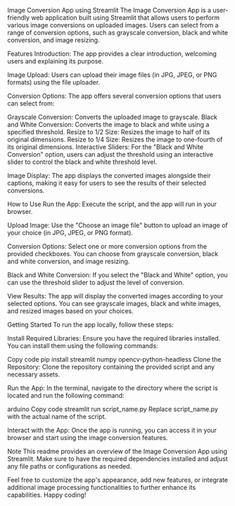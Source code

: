 Image Conversion App using Streamlit
The Image Conversion App is a user-friendly web application built using Streamlit that allows users to perform various image conversions on uploaded images. Users can select from a range of conversion options, such as grayscale conversion, black and white conversion, and image resizing.

Features
Introduction: The app provides a clear introduction, welcoming users and explaining its purpose.

Image Upload: Users can upload their image files (in JPG, JPEG, or PNG formats) using the file uploader.

Conversion Options: The app offers several conversion options that users can select from:

Grayscale Conversion: Converts the uploaded image to grayscale.
Black and White Conversion: Converts the image to black and white using a specified threshold.
Resize to 1/2 Size: Resizes the image to half of its original dimensions.
Resize to 1/4 Size: Resizes the image to one-fourth of its original dimensions.
Interactive Sliders: For the "Black and White Conversion" option, users can adjust the threshold using an interactive slider to control the black and white threshold level.

Image Display: The app displays the converted images alongside their captions, making it easy for users to see the results of their selected conversions.

How to Use
Run the App: Execute the script, and the app will run in your browser.

Upload Image: Use the "Choose an image file" button to upload an image of your choice (in JPG, JPEG, or PNG format).

Conversion Options: Select one or more conversion options from the provided checkboxes. You can choose from grayscale conversion, black and white conversion, and image resizing.

Black and White Conversion: If you select the "Black and White" option, you can use the threshold slider to adjust the level of conversion.

View Results: The app will display the converted images according to your selected options. You can see grayscale images, black and white images, and resized images based on your choices.

Getting Started
To run the app locally, follow these steps:

Install Required Libraries: Ensure you have the required libraries installed. You can install them using the following commands:

Copy code
pip install streamlit numpy opencv-python-headless
Clone the Repository: Clone the repository containing the provided script and any necessary assets.

Run the App: In the terminal, navigate to the directory where the script is located and run the following command:

arduino
Copy code
streamlit run script_name.py
Replace script_name.py with the actual name of the script.

Interact with the App: Once the app is running, you can access it in your browser and start using the image conversion features.

Note
This readme provides an overview of the Image Conversion App using Streamlit. Make sure to have the required dependencies installed and adjust any file paths or configurations as needed.

Feel free to customize the app's appearance, add new features, or integrate additional image processing functionalities to further enhance its capabilities. Happy coding!
